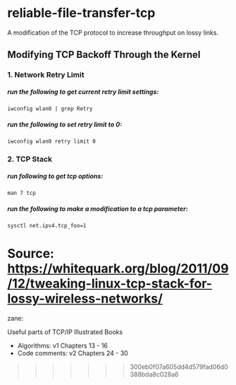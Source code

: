 # reliable-file-transfer-tcp
A modification of the TCP protocol to increase throughput on lossy links.

## Modifying TCP Backoff Through the Kernel
### 1. Network Retry Limit
##### run the following to get current retry limit settings:
    iwconfig wlan0 | grep Retry

##### run the following to set retry limit to 0:
    iwconfig wlan0 retry limit 0

### 2. TCP Stack
##### run following to get tcp options:
    man 7 tcp 

##### run the following to make a modification to a tcp parameter:
    sysctl net.ipv4.tcp_foo=1 

Source: https://whitequark.org/blog/2011/09/12/tweaking-linux-tcp-stack-for-lossy-wireless-networks/
=======
zane:

Useful parts of TCP/IP Illustrated Books
- Algorithms: v1 Chapters 13 - 16
- Code comments: v2 Chapters 24 - 30
>>>>>>> 300eb0f07a605dd4d579fad06d0388bda8c028a6
